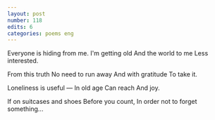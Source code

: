 ```yaml
---
layout: post
number: 118
edits: 6
categories: poems eng
---
```


Everyone is hiding from me. 
I'm getting old 
And the world to me
Less interested.
 
From this truth 
No need to run away 
And with gratitude 
To take it. 
 
Loneliness is useful — 
In old age
Can reach 
And joy. 
 
If on suitcases and shoes
Before you count, 
In order not to forget something... 
